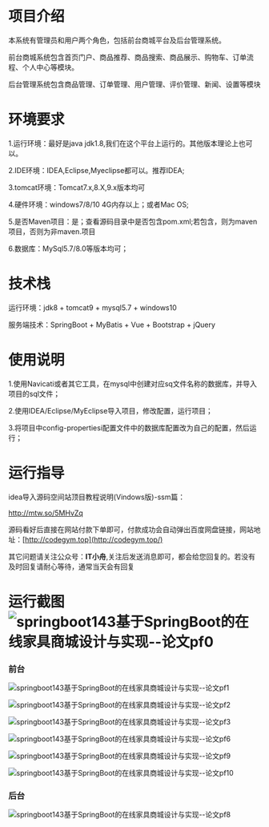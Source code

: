 # 项目介绍



本系统有管理员和用户两个角色，包括前台商城平台及后台管理系统。

前台商城系统包含首页门户、商品推荐、商品搜索、商品展示、购物车、订单流程、个人中心等模块。

后台管理系统包含商品管理、订单管理、用户管理、评价管理、新闻、设置等模块






# 环境要求



1.运行环境：最好是java jdk1.8,我们在这个平台上运行的。其他版本理论上也可以。 

2.IDE环境：IDEA,Eclipse,Myeclipse都可以。推荐IDEA; 

3.tomcat环境：Tomcat7.x,8.X,9.x版本均可 

4.硬件环境：windows7/8/10 4G内存以上；或者Mac OS; 

5.是否Maven项目：是；查看源码目录中是否包含pom.xml;若包含，则为maven项目，否则为非maven.项目 

6.数据库：MySql5.7/8.0等版本均可；





# 技术栈



运行环境：jdk8 + tomcat9 + mysql5.7 + windows10

服务端技术：SpringBoot + MyBatis + Vue + Bootstrap + jQuery





# 使用说明





1.使用Navicati或者其它工具，在mysql中创建对应sq文件名称的数据库，并导入项目的sql文件； 

2.使用IDEA/Eclipse/MyEclipse导入项目，修改配置，运行项目； 

3.将项目中config-propertiesi配置文件中的数据库配置改为自己的配置，然后运行；





# 运行指导

idea导入源码空间站顶目教程说明(Vindows版)-ssm篇：

http://mtw.so/5MHvZq 

源码看好后直接在网站付款下单即可，付款成功会自动弹出百度网盘链接，网站地址：[http://codegym.top](http://codegym.top/)

其它问题请关注公众号：**IT小舟**,关注后发送消息即可，都会给您回复的。若没有及时回复请耐心等待，通常当天会有回复



# 运行截图![springboot143基于SpringBoot的在线家具商城设计与实现--论文pf0](https://gulimallcativen.oss-cn-shenzhen.aliyuncs.com/fdsfdddsddddghfgfffgdddfsshi/springboot143%E5%9F%BA%E4%BA%8ESpringBoot%E7%9A%84%E5%9C%A8%E7%BA%BF%E5%AE%B6%E5%85%B7%E5%95%86%E5%9F%8E%E8%AE%BE%E8%AE%A1%E4%B8%8E%E5%AE%9E%E7%8E%B0--%E8%AE%BA%E6%96%87pf0.png)



### 前台

![springboot143基于SpringBoot的在线家具商城设计与实现--论文pf1](https://gulimallcativen.oss-cn-shenzhen.aliyuncs.com/fdsfdddsddddghfgfffgdddfsshi/springboot143%E5%9F%BA%E4%BA%8ESpringBoot%E7%9A%84%E5%9C%A8%E7%BA%BF%E5%AE%B6%E5%85%B7%E5%95%86%E5%9F%8E%E8%AE%BE%E8%AE%A1%E4%B8%8E%E5%AE%9E%E7%8E%B0--%E8%AE%BA%E6%96%87pf1.png)

![springboot143基于SpringBoot的在线家具商城设计与实现--论文pf2](https://gulimallcativen.oss-cn-shenzhen.aliyuncs.com/fdsfdddsddddghfgfffgdddfsshi/springboot143%E5%9F%BA%E4%BA%8ESpringBoot%E7%9A%84%E5%9C%A8%E7%BA%BF%E5%AE%B6%E5%85%B7%E5%95%86%E5%9F%8E%E8%AE%BE%E8%AE%A1%E4%B8%8E%E5%AE%9E%E7%8E%B0--%E8%AE%BA%E6%96%87pf2.png)

![springboot143基于SpringBoot的在线家具商城设计与实现--论文pf3](https://gulimallcativen.oss-cn-shenzhen.aliyuncs.com/fdsfdddsddddghfgfffgdddfsshi/springboot143%E5%9F%BA%E4%BA%8ESpringBoot%E7%9A%84%E5%9C%A8%E7%BA%BF%E5%AE%B6%E5%85%B7%E5%95%86%E5%9F%8E%E8%AE%BE%E8%AE%A1%E4%B8%8E%E5%AE%9E%E7%8E%B0--%E8%AE%BA%E6%96%87pf3.png)



![springboot143基于SpringBoot的在线家具商城设计与实现--论文pf6](https://gulimallcativen.oss-cn-shenzhen.aliyuncs.com/fdsfdddsddddghfgfffgdddfsshi/springboot143%E5%9F%BA%E4%BA%8ESpringBoot%E7%9A%84%E5%9C%A8%E7%BA%BF%E5%AE%B6%E5%85%B7%E5%95%86%E5%9F%8E%E8%AE%BE%E8%AE%A1%E4%B8%8E%E5%AE%9E%E7%8E%B0--%E8%AE%BA%E6%96%87pf6.png)

![springboot143基于SpringBoot的在线家具商城设计与实现--论文pf9](https://gulimallcativen.oss-cn-shenzhen.aliyuncs.com/fdsfdddsddddghfgfffgdddfsshi/springboot143%E5%9F%BA%E4%BA%8ESpringBoot%E7%9A%84%E5%9C%A8%E7%BA%BF%E5%AE%B6%E5%85%B7%E5%95%86%E5%9F%8E%E8%AE%BE%E8%AE%A1%E4%B8%8E%E5%AE%9E%E7%8E%B0--%E8%AE%BA%E6%96%87pf9.png)

![springboot143基于SpringBoot的在线家具商城设计与实现--论文pf10](https://gulimallcativen.oss-cn-shenzhen.aliyuncs.com/fdsfdddsddddghfgfffgdddfsshi/springboot143%E5%9F%BA%E4%BA%8ESpringBoot%E7%9A%84%E5%9C%A8%E7%BA%BF%E5%AE%B6%E5%85%B7%E5%95%86%E5%9F%8E%E8%AE%BE%E8%AE%A1%E4%B8%8E%E5%AE%9E%E7%8E%B0--%E8%AE%BA%E6%96%87pf10.png)



### 后台

![springboot143基于SpringBoot的在线家具商城设计与实现--论文pf8](https://gulimallcativen.oss-cn-shenzhen.aliyuncs.com/fdsfdddsddddghfgfffgdddfsshi/springboot143%E5%9F%BA%E4%BA%8ESpringBoot%E7%9A%84%E5%9C%A8%E7%BA%BF%E5%AE%B6%E5%85%B7%E5%95%86%E5%9F%8E%E8%AE%BE%E8%AE%A1%E4%B8%8E%E5%AE%9E%E7%8E%B0--%E8%AE%BA%E6%96%87pf8.png)
